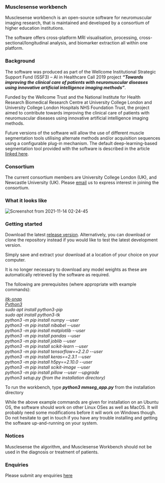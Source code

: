 ### Musclesense workbench

Musclesense workbench is an open-source software for neuromuscular imaging research, that is maintained and developed by a consortium of higher education institutions. 

The software offers cross-platform MRI visualisation, processing, cross-sectional/longitudinal analysis, and biomarker extraction all within one platform. 

### Background

The software was produced as part of the Wellcome Institutional Strategic Support Fund (ISSF3) – AI in Healthcare Call 2019 project ***“Towards improving the clinical care of patients with neuromuscular diseases using innovative artificial intelligence imaging methods”***. 

Funded by the Wellcome Trust and the National Institute for Health Research Biomedical Research Centre at University College London and University College London Hospitals NHS Foundation Trust, the project aimed to contribute towards improving the clinical care of patients with neuromuscular diseases using innovative artificial intelligence imaging methods.

Future versions of the software will allow the use of different muscle segmentation tools utilising alternate methods and/or acquisition sequences using a configurable plug-in mechanism. The default deep-learning-based segmentation tool provided with the software is described in the article [linked here](https://pubmed.ncbi.nlm.nih.gov/32892313/).

### Consortium
The current consortium members are University College London (UK), and Newcastle University (UK). Please [email](mailto:b.kanber@ucl.ac.uk) us to express interest in joining the consortium.

### What it looks like

![Screenshot from 2021-11-14 02-24-45](https://user-images.githubusercontent.com/12815964/141664991-b521a9a8-9287-4387-b9df-0d4917fe024a.png)

### Getting started

Download the latest [release version](https://github.com/bariskanber/musclesenseworkbench/releases). Alternatively, you can download or clone the repository instead if you would like to test the latest development version. 

Simply save and extract your download at a location of your choice on your computer. 

It is no longer necessary to download any model weights as these are automatically retrieved by the software as required.

The following are prerequisites (where appropriate with example commands):   

*[itk-snap](http://www.itksnap.org)  
[Python3](https://www.python.org/downloads/)  
sudo apt install python3-pip  
sudo apt install python3-tk      
python3 -m pip install numpy --user  
python3 -m pip install nibabel --user  
python3 -m pip install matplotlib --user  
python3 -m pip install pandas --user  
python3 -m pip install joblib --user  
python3 -m pip install scikit-learn --user  
python3 -m pip install tensorflow==2.2.0 --user  
python3 -m pip install keras==2.3.1 --user  
python3 -m pip install h5py==2.10.0 --user  
python3 -m pip install scikit-image --user  
python3 -m pip install pillow --user --upgrade  
python3 setup.py (from the installation directory)*  

To run the workbench, type ***python3 mmseg_app.py*** from the installation directory

While the above example commands are given for installation on an Ubuntu OS, the software should work on other Linux OSes as well as MacOS. It will probably need some modifications before it will work on Windows though. Do not hesitate to get in touch if you have any trouble installing and getting the software up-and-running on your system.

### Notices
Musclesense the algorithm, and Musclesense Workbench should not be used in the diagnosis or treatment of patients.

### Enquiries
Please submit any enquiries [here](mailto:b.kanber@ucl.ac.uk)
